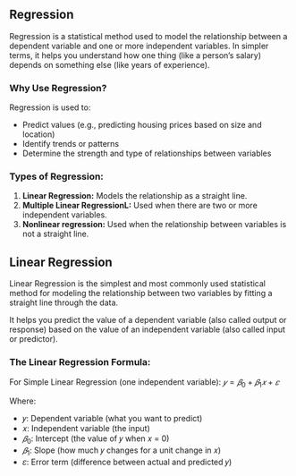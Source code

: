 ## Regression
Regression is a statistical method used to model the relationship between a dependent variable and one or more independent variables. In simpler terms, it helps you understand how one thing (like a person’s salary) depends on something else (like years of experience).

### Why Use Regression?
Regression is used to:
- Predict values (e.g., predicting housing prices based on size and location)
- Identify trends or patterns
- Determine the strength and type of relationships between variables

### Types of Regression:
1. **Linear Regression:** Models the relationship as a straight line.
2. **Multiple Linear RegressionL:** Used when there are two or more independent variables.
3. **Nonlinear regression:** Used when the relationship between variables is not a straight line.

## Linear Regression
Linear Regression is the simplest and most commonly used statistical method for modeling the relationship between two variables by fitting a straight line through the data.  

It helps you predict the value of a dependent variable (also called output or response) based on the value of an independent variable (also called input or predictor).

### The Linear Regression Formula:
For Simple Linear Regression (one independent variable): $𝑦 = 𝛽_0 + 𝛽_1𝑥 + 𝜀$

Where:
- 𝑦: Dependent variable (what you want to predict)
- 𝑥: Independent variable (the input)
- $𝛽_0$: Intercept (the value of 𝑦 when 𝑥 = 0)
- $𝛽_1$: Slope (how much 𝑦 changes for a unit change in 𝑥)
- 𝜀: Error term (difference between actual and predicted 𝑦)
